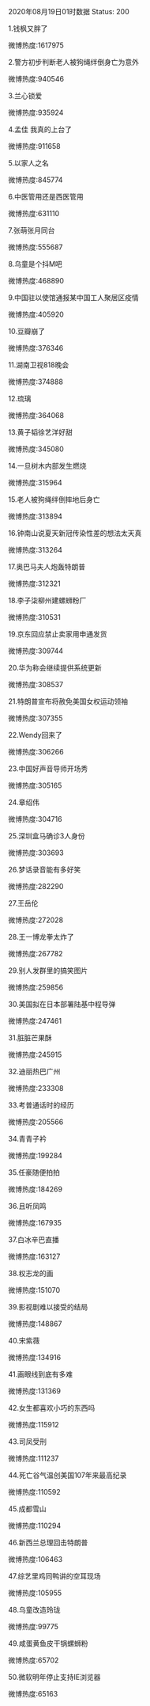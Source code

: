 2020年08月19日01时数据
Status: 200

1.钱枫又胖了

微博热度:1617975

2.警方初步判断老人被狗绳绊倒身亡为意外

微博热度:940546

3.兰心锁爱

微博热度:935924

4.孟佳 我真的上台了

微博热度:911658

5.以家人之名

微博热度:845774

6.中医管用还是西医管用

微博热度:631110

7.张萌张月同台

微博热度:555687

8.乌童是个抖M吧

微博热度:468890

9.中国驻以使馆通报某中国工人聚居区疫情

微博热度:405920

10.豆瓣崩了

微博热度:376346

11.湖南卫视818晚会

微博热度:374888

12.琉璃

微博热度:364068

13.黄子韬徐艺洋好甜

微博热度:345080

14.一旦树木内部发生燃烧

微博热度:315964

15.老人被狗绳绊倒摔地后身亡

微博热度:313894

16.钟南山说夏天新冠传染性差的想法太天真

微博热度:313264

17.奥巴马夫人炮轰特朗普

微博热度:312321

18.李子柒柳州建螺蛳粉厂

微博热度:310531

19.京东回应禁止卖家用申通发货

微博热度:309744

20.华为称会继续提供系统更新

微博热度:308537

21.特朗普宣布将赦免美国女权运动领袖

微博热度:307355

22.Wendy回来了

微博热度:306266

23.中国好声音导师开场秀

微博热度:305165

24.章绍伟

微博热度:304716

25.深圳盒马确诊3人身份

微博热度:303693

26.梦话录音能有多好笑

微博热度:282290

27.王岳伦

微博热度:272028

28.王一博龙拳太炸了

微博热度:267782

29.别人发群里的搞笑图片

微博热度:259856

30.美国拟在日本部署陆基中程导弹

微博热度:247461

31.脏脏芒果酥

微博热度:245915

32.迪丽热巴广州

微博热度:233308

33.考普通话时的经历

微博热度:205566

34.青青子衿

微博热度:199284

35.任豪随便拍拍

微博热度:184269

36.且听凤鸣

微博热度:167935

37.白冰辛巴直播

微博热度:163127

38.权志龙的画

微博热度:151070

39.影视剧难以接受的结局

微博热度:148867

40.宋紫薇

微博热度:134916

41.画眼线到底有多难

微博热度:131369

42.女生都喜欢小巧的东西吗

微博热度:115912

43.司凤受刑

微博热度:111237

44.死亡谷气温创美国107年来最高纪录

微博热度:110592

45.成都雪山

微博热度:110294

46.新西兰总理回击特朗普

微博热度:106463

47.综艺里鸡同鸭讲的空耳现场

微博热度:105955

48.乌童改造玲珑

微博热度:99775

49.咸蛋黄鱼皮干锅螺蛳粉

微博热度:65702

50.微软明年停止支持IE浏览器

微博热度:65163

